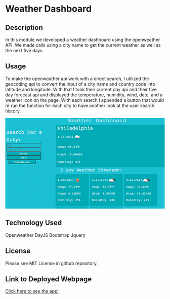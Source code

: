 # Weather Dashboard

## Description

In this module we developed a weather dashboard using the openweather API. We made calls using a city name to get the current weather as well as the next five days. 

## Usage

To make the openweather api work with a direct search, I utilized the geocoding api to convert the input of a city name and country code into latitude and longitude. With that I took their current day api and their five day forecast api and displayed the temperature, humidity, wind, date, and a weather icon on the page. With each search I appended a button that would re run the function for each city to have another look at the user search history. 

![screenshot of geocode](./assets/images/weather-screenshot.png)

## Technology Used

Openweather
DayJS
Bootstrap
Jquery

## License

Please see MIT License in github repository.

## Link to Deployed Webpage

[Click here to see the app!](https://msaylorphila.github.io/msaylor-weatherapp-mod06/)

